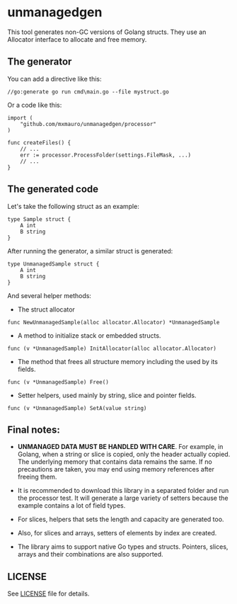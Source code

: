 # unmanagedgen

This tool generates non-GC versions of Golang structs. They use an Allocator interface to allocate and free memory.

## The generator

You can add a directive like this:

```golang
//go:generate go run cmd\main.go --file mystruct.go
``` 

Or a code like this:

```golang
import (
	"github.com/mxmauro/unmanagedgen/processor"
)

func createFiles() {
	// ...
	err := processor.ProcessFolder(settings.FileMask, ...)
    // ...
}
```

## The generated code

Let's take the following struct as an example:

```golang
type Sample struct {
	A int
	B string
}
```

After running the generator, a similar struct is generated:

```golang
type UnmanagedSample struct {
	A int
	B string
}
```

And several helper methods:

* The struct allocator
```golang
func NewUnmanagedSample(alloc allocator.Allocator) *UnmanagedSample
```

* A method to initialize stack or embedded structs.

```golang
func (v *UnmanagedSample) InitAllocator(alloc allocator.Allocator)
```

* The method that frees all structure memory including the used by its fields.

```golang
func (v *UnmanagedSample) Free()
```

* Setter helpers, used mainly by string, slice and pointer fields.

```golang
func (v *UnmanagedSample) SetA(value string)
```

## Final notes:

* **UNMANAGED DATA MUST BE HANDLED WITH CARE**. For example, in Golang, when a string or slice is copied, only the
  header actually copied. The underlying memory that contains data remains the same. If no precautions are taken,
  you may end using memory references after freeing them.

* It is recommended to download this library in a separated folder and run the processor test. It will generate a
  large variety of setters because the example contains a lot of field types.

* For slices, helpers that sets the length and capacity are generated too.

* Also, for slices and arrays, setters of elements by index are created.

* The library aims to support native Go types and structs. Pointers, slices, arrays and their combinations are also
  supported.


## LICENSE

See [LICENSE](/LICENSE) file for details.
